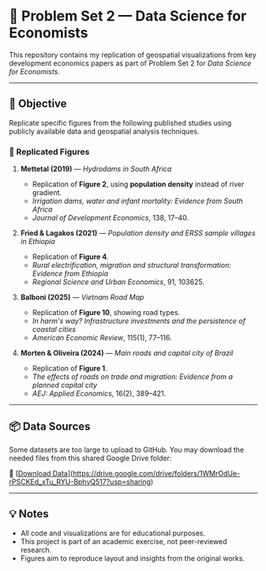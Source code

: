 # 📘 Problem Set 2 — Data Science for Economists

This repository contains my replication of geospatial visualizations from key development economics papers as part of Problem Set 2 for *Data Science for Economists*.

---

## 🧠 Objective

Replicate specific figures from the following published studies using publicly available data and geospatial analysis techniques.

### 📄 Replicated Figures

1. **Mettetal (2019)** — *Hydrodams in South Africa*  
   - Replication of **Figure 2**, using **population density** instead of river gradient.  
   - *Irrigation dams, water and infant mortality: Evidence from South Africa*  
   - *Journal of Development Economics*, 138, 17–40.

2. **Fried & Lagakos (2021)** — *Population density and ERSS sample villages in Ethiopia*  
   - Replication of **Figure 4**.  
   - *Rural electrification, migration and structural transformation: Evidence from Ethiopia*  
   - *Regional Science and Urban Economics*, 91, 103625.

3. **Balboni (2025)** — *Vietnam Road Map*  
   - Replication of **Figure 10**, showing road types.  
   - *In harm's way? Infrastructure investments and the persistence of coastal cities*  
   - *American Economic Review*, 115(1), 77–116.

4. **Morten & Oliveira (2024)** — *Main roads and capital city of Brazil*  
   - Replication of **Figure 1**.  
   - *The effects of roads on trade and migration: Evidence from a planned capital city*  
   - *AEJ: Applied Economics*, 16(2), 389–421.

--- 

## 📦 Data Sources

Some datasets are too large to upload to GitHub. You may download the needed files from this shared Google Drive folder:

🔗 [[Download Data](https://drive.google.com/drive/folders/1rHUCVp0uQuHDxozFBXVhhiUNfRmb65mW?usp=sharing)](https://drive.google.com/drive/folders/1WMrOdUe-rPSCKEd_xTu_RYU-BphvQ517?usp=sharing)

---

## 💡 Notes

- All code and visualizations are for educational purposes.
- This project is part of an academic exercise, not peer-reviewed research.
- Figures aim to reproduce layout and insights from the original works.

